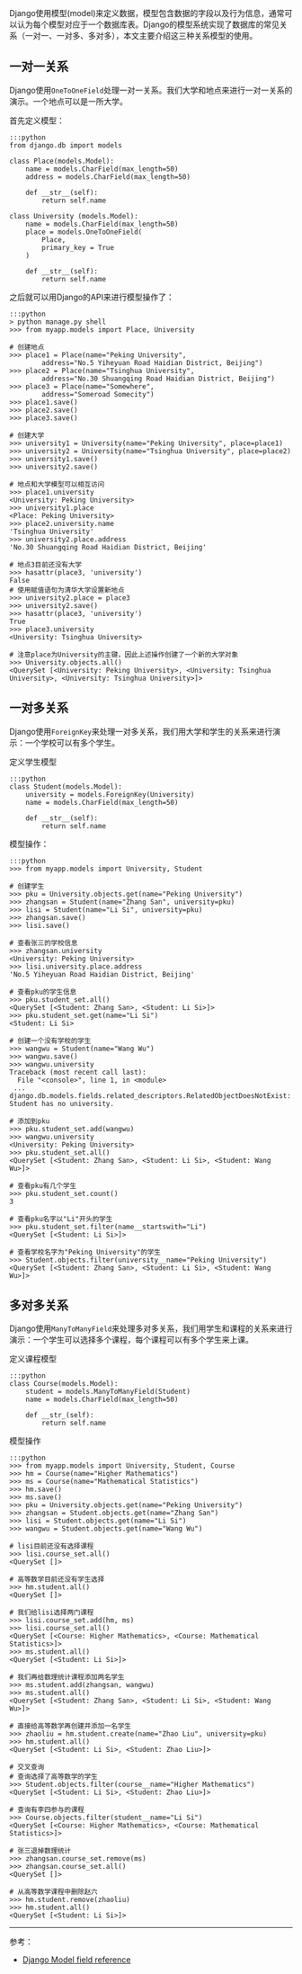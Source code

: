 Django使用模型(model)来定义数据，模型包含数据的字段以及行为信息，通常可以认为每个模型对应于一个数据库表。Django的模型系统实现了数据库的常见关系（一对一、一对多、多对多），本文主要介绍这三种关系模型的使用。

## 一对一关系

Django使用`OneToOneField`处理一对一关系。我们大学和地点来进行一对一关系的演示。一个地点可以是一所大学。

首先定义模型：

    :::python
    from django.db import models
    
    class Place(models.Model):
        name = models.CharField(max_length=50)
        address = models.CharField(max_length=50)
    
        def __str__(self):
            return self.name
        
    class University (models.Model):
        name = models.CharField(max_length=50)
        place = models.OneToOneField(
            Place,
            primary_key = True
        )
    
        def __str__(self):
            return self.name

之后就可以用Django的API来进行模型操作了：

    :::python
    > python manage.py shell
    >>> from myapp.models import Place, University

    # 创建地点
    >>> place1 = Place(name="Peking University",
            address="No.5 Yiheyuan Road Haidian District, Beijing")
    >>> place2 = Place(name="Tsinghua University",
            address="No.30 Shuangqing Road Haidian District, Beijing")
    >>> place3 = Place(name="Somewhere",
            address="Someroad Somecity")
    >>> place1.save()
    >>> place2.save()
    >>> place3.save()

    # 创建大学
    >>> university1 = University(name="Peking University", place=place1)
    >>> university2 = University(name="Tsinghua University", place=place2)
    >>> university1.save()
    >>> university2.save()

    # 地点和大学模型可以相互访问
    >>> place1.university
    <University: Peking University>
    >>> university1.place
    <Place: Peking University>
    >>> place2.university.name
    'Tsinghua University'
    >>> university2.place.address
    'No.30 Shuangqing Road Haidian District, Beijing'

    # 地点3目前还没有大学
    >>> hasattr(place3, 'university')
    False
    # 使用赋值语句为清华大学设置新地点
    >>> university2.place = place3
    >>> university2.save()
    >>> hasattr(place3, 'university')
    True
    >>> place3.university
    <University: Tsinghua University>

    # 注意place为University的主键，因此上述操作创建了一个新的大学对象
    >>> University.objects.all()
    <QuerySet [<University: Peking University>, <University: Tsinghua University>, <University: Tsinghua University>]>

## 一对多关系

Django使用`ForeignKey`来处理一对多关系，我们用大学和学生的关系来进行演示：一个学校可以有多个学生。

定义学生模型

    :::python
    class Student(models.Model):
        university = models.ForeignKey(University)
        name = models.CharField(max_length=50)

        def __str__(self):
            return self.name

模型操作：

    :::python
    >>> from myapp.models import University, Student

    # 创建学生
    >>> pku = University.objects.get(name="Peking University")
    >>> zhangsan = Student(name="Zhang San", university=pku)
    >>> lisi = Student(name="Li Si", university=pku)
    >>> zhangsan.save()
    >>> lisi.save()

    # 查看张三的学校信息
    >>> zhangsan.university
    <University: Peking University>
    >>> lisi.university.place.address
    'No.5 Yiheyuan Road Haidian District, Beijing'

    # 查看pku的学生信息
    >>> pku.student_set.all()
    <QuerySet [<Student: Zhang San>, <Student: Li Si>]>
    >>> pku.student_set.get(name="Li Si")
    <Student: Li Si>

    # 创建一个没有学校的学生
    >>> wangwu = Student(name="Wang Wu")
    >>> wangwu.save()
    >>> wangwu.university
    Traceback (most recent call last):
      File "<console>", line 1, in <module>
     ...
    django.db.models.fields.related_descriptors.RelatedObjectDoesNotExist: Student has no university.
    
    # 添加到pku
    >>> pku.student_set.add(wangwu)
    >>> wangwu.university
    <University: Peking University>
    >>> pku.student_set.all()
    <QuerySet [<Student: Zhang San>, <Student: Li Si>, <Student: Wang Wu>]>

    # 查看pku有几个学生
    >>> pku.student_set.count()
    3

    # 查看pku名字以"Li"开头的学生
    >>> pku.student_set.filter(name__startswith="Li")
    <QuerySet [<Student: Li Si>]>

    # 查看学校名字为"Peking University"的学生
    >>> Student.objects.filter(university__name="Peking University")
    <QuerySet [<Student: Zhang San>, <Student: Li Si>, <Student: Wang Wu>]>

## 多对多关系

Django使用`ManyToManyField`来处理多对多关系，我们用学生和课程的关系来进行演示：一个学生可以选择多个课程，每个课程可以有多个学生来上课。

定义课程模型

    :::python
    class Course(models.Model):
        student = models.ManyToManyField(Student)
        name = models.CharField(max_length=50)
    
        def __str_(self):
            return self.name
        
模型操作

    :::python
    >>> from myapp.models import University, Student, Course
    >>> hm = Course(name="Higher Mathematics")
    >>> ms = Course(name="Mathematical Statistics")
    >>> hm.save()
    >>> ms.save()
    >>> pku = University.objects.get(name="Peking University")
    >>> zhangsan = Student.objects.get(name="Zhang San")
    >>> lisi = Student.objects.get(name="Li Si")
    >>> wangwu = Student.objects.get(name="Wang Wu")

    # lisi目前还没有选择课程
    >>> lisi.course_set.all()
    <QuerySet []>

    # 高等数学目前还没有学生选择
    >>> hm.student.all()
    <QuerySet []>

    # 我们给lisi选择两门课程
    >>> lisi.course_set.add(hm, ms)
    >>> lisi.course_set.all()
    <QuerySet [<Course: Higher Mathematics>, <Course: Mathematical Statistics>]>
    >>> ms.student.all()
    <QuerySet [<Student: Li Si>]>

    # 我们再给数理统计课程添加两名学生
    >>> ms.student.add(zhangsan, wangwu)
    >>> ms.student.all()
    <QuerySet [<Student: Zhang San>, <Student: Li Si>, <Student: Wang Wu>]>

    # 直接给高等数学再创建并添加一名学生
    >>> zhaoliu = hm.student.create(name="Zhao Liu", university=pku)
    >>> hm.student.all()
    <QuerySet [<Student: Li Si>, <Student: Zhao Liu>]>

    # 交叉查询
    # 查询选择了高等数学的学生
    >>> Student.objects.filter(course__name="Higher Mathematics")
    <QuerySet [<Student: Li Si>, <Student: Zhao Liu>]>

    # 查询有李四参与的课程
    >>> Course.objects.filter(student__name="Li Si")
    <QuerySet [<Course: Higher Mathematics>, <Course: Mathematical Statistics>]>

    # 张三退掉数理统计
    >>> zhangsan.course_set.remove(ms)
    >>> zhangsan.course_set.all()
    <QuerySet []>

    # 从高等数学课程中删除赵六
    >>> hm.student.remove(zhaoliu)
    >>> hm.student.all()
    <QuerySet [<Student: Li Si>]>

---
参考：

+ [Django Model field reference](https://docs.djangoproject.com/en/1.10/ref/models/fields/#django.db.models.ManyToManyField)
